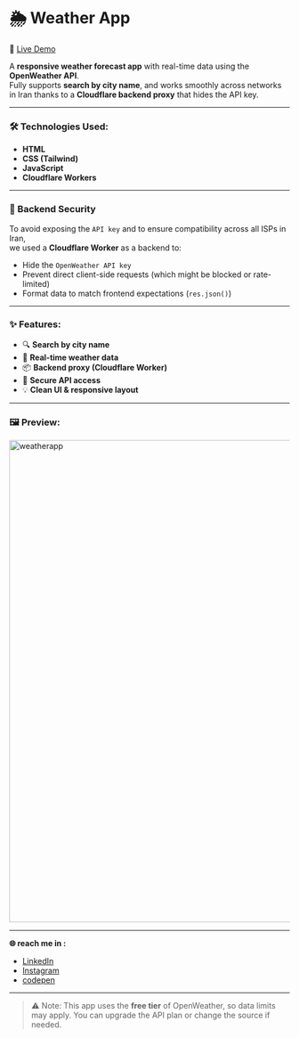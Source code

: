 # 🌦️ Weather App

🚀 [Live Demo](https://weatherapp.aliasghardev.ir)

A **responsive weather forecast app** with real-time data using the **OpenWeather API**.  
Fully supports **search by city name**, and works smoothly across networks in Iran thanks to a **Cloudflare backend proxy** that hides the API key.

---

### 🛠️ Technologies Used:
- **HTML**
- **CSS (Tailwind)**
- **JavaScript**
- **Cloudflare Workers**

---

### 🔐 Backend Security
To avoid exposing the `API key` and to ensure compatibility across all ISPs in Iran,  
we used a **Cloudflare Worker** as a backend to:
- Hide the `OpenWeather API key`
- Prevent direct client-side requests (which might be blocked or rate-limited)
- Format data to match frontend expectations (`res.json()`)

---

### ✨ Features:
- 🔍 **Search by city name**
- 📡 **Real-time weather data**
- 📦 **Backend proxy (Cloudflare Worker)**
- 🔐 **Secure API access**
- 💡 **Clean UI & responsive layout**

---

### 🖼️ Preview:

<img width="1918" height="866" alt="weatherapp" src="https://github.com/user-attachments/assets/3379953f-50e8-4665-a98d-7a4f0871c93a" />


---

**🌐 reach me in :**
- [LinkedIn](https://www.linkedin.com/in/aliasghar-hasanzadeh/) 
- [Instagram](https://www.instagram.com/aliasghar.dev?igsh=cmg5ZnJvMDMxODdu) 
- [codepen](https://codepen.io/Aliasghar-Hasanzadeh) 
---

> ⚠️ Note: This app uses the **free tier** of OpenWeather, so data limits may apply. You can upgrade the API plan or change the source if needed.
